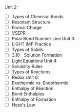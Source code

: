Unit 2:
- [ ] Types of Chemical Bonds
- [ ] Resonant Structure
- [ ] Formal Charge
- [ ] VSEPR
- [ ] Polar Bond Number Line
Unit 3:
- [ ] LIGHT IMF Practice
- [ ] Types of Solids
- [ ] 3.10 - Solution Formation
- [ ] Light Equations
Unit 4:
- [ ] Solubility Rules
- [ ] Types of Reactions
- [ ] Redox
Unit 6:
- [ ] Exothermic vs. Endothermic
- [ ] Enthalpy of Reaction
- [ ] Bond Enthalpies
- [ ] Enthalpy of Formation
- [ ] Hess's Law